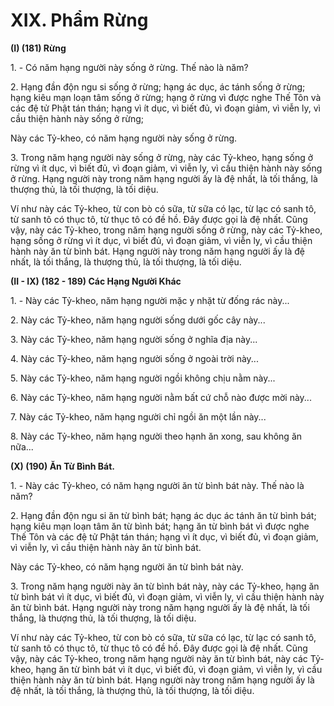 # XIX. Phẩm Rừng
**(I) (181) Rừng**

<!--pg-->
1\. - Có năm hạng người này sống ở rừng. Thế nào là năm?

<!--pg-->
2\. Hạng đần độn ngu si sống ở rừng; hạng ác dục, ác tánh sống ở rừng; hạng kiêu mạn loạn tâm sống ở
rừng; hạng ở rừng vì được nghe Thế Tôn và các đệ tử Phật tán thán; hạng vì ít dục, vì biết đủ, vì đoạn
giảm, vì viễn ly, vì cầu thiện hành này sống ở rừng;

Này các Tỷ-kheo, có năm hạng người này sống ở rừng.

<!--pg-->
3\. Trong năm hạng người này sống ở rừng, này các Tỷ-kheo, hạng sống ở rừng vì ít dục, vì biết đủ, vì
đoạn giảm, vì viễn ly, vì cầu thiện hành này sống ở rừng. Hạng người này trong năm hạng người ấy là
đệ nhất, là tối thắng, là thượng thủ, là tối thượng, là tối diệu.

Ví như này các Tỷ-kheo, từ con bò có sữa, từ sữa có lạc, từ lạc có sanh tô, từ sanh tô có thục tô, từ thục
tô có đề hồ. Ðây được gọi là đệ nhất. Cũng vậy, này các Tỷ-kheo, trong năm hạng người sống ở rừng,
này các Tỷ-kheo, hạng sống ở rừng vì ít dục, vì biết đủ, vì đoạn giảm, vì viễn ly, vì cầu thiện hành này
ăn từ bình bát. Hạng người này trong năm hạng người ấy là đệ nhất, là tối thắng, là thượng thủ, là tối
thượng, là tối diệu.

**(II - IX) (182 - 189) Các Hạng Người Khác**

<!--pg-->
1\. - Này các Tỷ-kheo, năm hạng người mặc y nhặt từ đống rác này...

<!--pg-->
2\. Này các Tỷ-kheo, năm hạng người sống dưới gốc cây này...

<!--pg-->
3\. Này các Tỷ-kheo, năm hạng người sống ở nghĩa địa này...

<!--pg-->
4\. Này các Tỷ-kheo, năm hạng người sống ở ngoài trời này...

<!--pg-->
5\. Này các Tỷ-kheo, năm hạng người ngồi không chịu nằm này...

<!--pg-->
6\. Này các Tỷ-kheo, năm hạng người nằm bất cứ chỗ nào được mời này...

<!--pg-->
7\. Này các Tỷ-kheo, năm hạng người chỉ ngồi ăn một lần này...

<!--pg-->
8\. Này các Tỷ-kheo, năm hạng người theo hạnh ăn xong, sau không ăn nữa...

**(X) (190) Ăn Từ Bình Bát.**

<!--pg-->
1\. - Này các Tỷ-kheo, có năm hạng người ăn từ bình bát này. Thế nào là năm?

<!--pg-->
2\. Hạng đần độn ngu si ăn từ bình bát; hạng ác dục ác tánh ăn từ bình bát; hạng kiêu mạn loạn tâm ăn từ
bình bát; hạng ăn từ bình bát vì được nghe Thế Tôn và các đệ tử Phật tán thán; hạng vì ít dục, vì biết đủ,
vì đoạn giảm, vì viễn ly, vì cầu thiện hành này ăn từ bình bát.

Này các Tỷ-kheo, có năm hạng người ăn từ bình bát này.

<!--pg-->
3\. Trong năm hạng người này ăn từ bình bát này, này các Tỷ-kheo, hạng ăn từ bình bát vì ít dục, vì biết
đủ, vì đoạn giảm, vì viễn ly, vì cầu thiện hành này ăn từ bình bát. Hạng người này trong năm hạng người
ấy là đệ nhất, là tối thắng, là thượng thủ, là tối thượng, là tối diệu.

Ví như này các Tỷ-kheo, từ con bò có sữa, từ sữa có lạc, từ lạc có sanh tô, từ sanh tô có thục tô, từ thục
tô có đề hồ. Ðây được gọi là đệ nhất. Cũng vậy, này các Tỷ-kheo, trong năm hạng người này ăn từ bình
bát, này các Tỷ-kheo, hạng ăn từ bình bát vì ít dục, vì biết đủ, vì đoạn giảm, vì viễn ly, vì cầu thiện hành
này ăn từ bình bát. Hạng người này trong năm hạng người ấy là đệ nhất, là tối thắng, là thượng thủ, là
tối thượng, là tối diệu.

